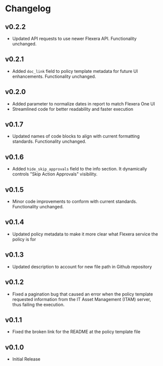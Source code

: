 # Changelog

## v0.2.2

- Updated API requests to use newer Flexera API. Functionality unchanged.

## v0.2.1

- Added `doc_link` field to policy template metadata for future UI enhancements. Functionality unchanged.

## v0.2.0

- Added parameter to normalize dates in report to match Flexera One UI
- Streamlined code for better readability and faster execution

## v0.1.7

- Updated names of code blocks to align with current formatting standards. Functionality unchanged.

## v0.1.6

- Added `hide_skip_approvals` field to the info section. It dynamically controls "Skip Action Approvals" visibility.

## v0.1.5

- Minor code improvements to conform with current standards. Functionality unchanged.

## v0.1.4

- Updated policy metadata to make it more clear what Flexera service the policy is for

## v0.1.3

- Updated description to account for new file path in Github repository

## v0.1.2

- Fixed a pagination bug that caused an error when the policy template requested information from the IT Asset Management (ITAM) server, thus failing the execution.

## v0.1.1

- Fixed the broken link for the README at the policy template file

## v0.1.0

- Initial Release
